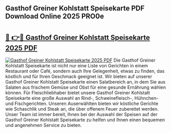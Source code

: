 ## Gasthof Greiner Kohlstatt Speisekarte PDF Download Online 2025 PRO0e

# <h2><a href="http://gc8n2m.nevu.top/?p=Gasthof+Greiner+Kohlstatt+Speisekarte">🔗 👉🔴 Gasthof Greiner Kohlstatt Speisekarte 2025 PDF</a></h2>

[![Gasthof Greiner Kohlstatt Speisekarte 2025 PDF](https://i.imgur.com/dBaPXMq.png)](http://gc8n2m.nevu.top/?p=Gasthof+Greiner+Kohlstatt+Speisekarte)
Die Gasthof Greiner Kohlstatt Speisekarte ist nicht nur eine Liste von Gerichten in einem Restaurant oder Café, sondern auch Ihre Gelegenheit, etwas zu finden, das köstlich und für Ihren Geschmack geeignet ist. Wir bieten auf unserer Gasthof Greiner Kohlstatt Speisekarte einen Salatbereich an, in dem Sie aus Salaten aus frischem Gemüse und Obst für eine gesunde Ernährung wählen können. Für Fleischliebhaber bietet unsere Gasthof Greiner Kohlstatt Speisekarte eine große Auswahl an Rind-, Schweinefleisch-, Hühnchen- und Fischgerichten. Unseren Auserwählten bieten wir köstliche Gerichte wie Schaschlik und Steak an, die über offenem Feuer zubereitet werden. Unser Team ist immer bereit, Ihnen bei der Auswahl der Speisen auf der Gasthof Greiner Kohlstatt Speisekarte zu helfen und Ihnen einen bequemen und angenehmen Service zu bieten.
